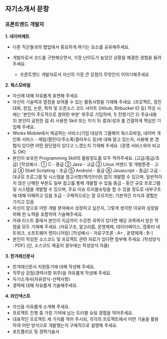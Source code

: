 ## 자기소개서 문항



### 프론트엔드 개발자



**1. 네이버제트**

- 다른 직군들과의 협업에서 중요하게 여기는 요소를 공유해주세요.

 - 개발자로서 코드를 구현해오면서, 가장 난이도가 높았던 상황을 해결한 경험을 들려주세요.

   - 프론트엔드 개발자로서 자신의 가장 큰 강점이 무엇인지 이야기해주세요



**2. 웍스모바일**

- 자신에 대해 자유롭게 표현해 주세요.
- 자신의 기술력과 열정을 보여줄 수 있는 활동사항을 기재해 주세요. (프로젝트, 경진대회, 창업, 논문, 특허 및 오픈소스 코드 사이트 Github, Bitbucket  ID 등) 작성 시에는 '본인이 주도적으로 참여한 부분' 위주로 기입하며, 1) 진행기간 2) 주요내용 3) 본인이 공헌한 점 4) 사용한 Skill 또는 지식 5) 결과/성과 를 간결하게 핵심만 기입해 주세요.
- Works Mobile에서 제공하는 서비스(기업 대상의 그룹웨어 웍스모바일, 네이버 개인화 서비스 - 메일/캘린더/주소록/클라우드 등)에 대해 알고 있는지, 사용해 본 경험이 있다면 어떤 장단점이 있다고 느꼈는지 기재해 주세요. (경쟁 서비스와의 비교도 OK)
- 본인이 보유한 Programming Skill의 활용정도를 모두 적어주세요. (고급/중급/초급)
   [작성예시 : ① C - 중급 ② Java - 고급 ③ Linux 커맨드 및 개발환경 - 고급 ④ Shell Scripting - 초급 ⑤ Android - 중급 ⑥ Javascript - 중급] 
  고급 - 대규모 프로그램 및 시스템을 참고사항(책/인터넷) 없이 개발할 수 있으며, 일반적이지 않은 난해한 부분도 일부 참고를 통해 개발할 수 있음 
  중급 - 중간 규모 프로그램 및 시스템을 개발할 수 있으며, 주요 이슈 트러블슈팅을 할 수 있을 정도로 내부구조에 대해 이해하고 있음 
  초급 - 구체적으로는 잘 모르지만, 기본적인 지식과 경험은 가지고 있음
- 자신이 앞으로 어떤 개발 분야에서 성장하고 싶은지, 그렇게 생각한 이유와 성장을 위해 한 노력을 포함하여 기술해주세요.
- 아래 리스트 중에서 본인이 지금까지 수강한 과목이 있다면 해당 과목에서 받은 학점을 모두 기재해 주세요. (자료구조, 알고리즘, 운영체제, 데이터베이스, 컴퓨터 네트워크, 소프트웨어 엔지니어링) [작성예시 - 자료구조론 : A+ , 운영체제 : B-]
- 본인이 작성한 소스코드 및 프로젝트 관련 자료가 있다면 첨부해 주세요. (작성양식 : PDF) (단, 소스코드 제출의 경우에는 작성양식 자율)



**3. 한겨레신문사**

- 한겨레신문사 지원동기에 대해 작성해 주세요.
- 직무상 강점(경력사항 위주)을 자유롭게 작성해 주세요.
- 자기소개서(자유양식-선택사항)
- 경력에 대해 자유롭게 기술해주세요.



**4. 라인넥스트**

- 자신을 자유롭게 소개해 주세요.
- 프로젝트 진행 중 가장 기억에 남는 트러블 슈팅 경험을 적어주세요.
- 대표적인 프로젝트 세 가지를 적어 주시되, 각각의 프로젝트에서 어떤 기술을 활용하여 어떤 방식으로 개발했는지 구체적으로 설명해 주세요.
- 포트폴리오 및 경력기술서